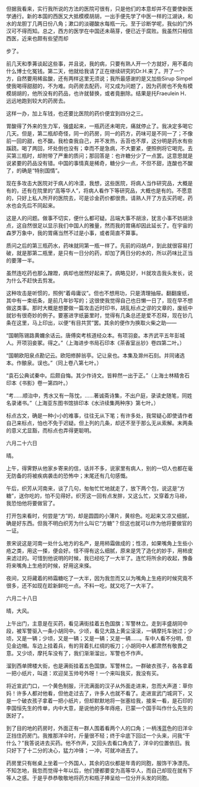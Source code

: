 但据我看来，实行我所说的方法的医院可很有，只是他们的本意却并不在要使新医学通行。新的本国的西医又大抵模模胡胡，一出手便先学了中医一样的江湖诀，和水的龙胆丁几两日份八角；漱口的淡硼酸水每瓶一元。至于诊断学呢，我似的门外汉可不得而知。总之，西方的医学在中国还未萌芽，便已近于腐败。我虽然只相信西医，近来也颇有些望而却

步了。

前几天和季茀谈起这些事，并且说，我的病，只要有熟人开一个方就好，用不着向什么博士化冤钱。第二天，他就给我请了正在继续研究的Dr.H.来了。开了一个方，自然要用稀盐酸，还有两样这里无须说；我所最感谢的是又加些Sirup Simpel使我喝得甜甜的，不为难。向药房去配药，可又成为问题了，因为药房也不免有模模胡胡的，他所没有的药品，也许就替换，或者竟删除。结果是托Fraeulein H．远远地跑到较大的药房去。

这样一办，加上车钱，也还要比医院的药价便宜到四分之三。

胃酸得了外来的生力军，强盛起来，一瓶药还未喝完，痛就停止了。我决定多喝它几天。但是，第二瓶却奇怪，同一的药房，同一的药方，药味可是不同一了；不像前一回的甜，也不酸。我检查我自己，并不发热，舌苔也不厚，这分明是药水有些蹊跷。喝了两回，坏处倒也没有；幸而不是急病，不大要紧，便照例将它喝完。去买第三瓶时，却附带了严重的质问；那回答是：也许糖分少了一点罢。这意思就是说紧要的药品没有错。中国的事情真是稀奇，糖分少一点，不但不甜，连酸也不酸了，的确是“特别国情”。

现在多攻击大医院对于病人的冷漠，我想，这些医院，将病人当作研究品，大概是有的，还有在院里的“高等华人”，将病人看作下等研究品，大概也是有的。不愿意的，只好上私人所开的医院去，可是诊金药价都很贵。请熟人开了方去买药呢，药水也会先后不同起来。

这是人的问题。做事不切实，便什么都可疑。吕端大事不胡涂，犹言小事不妨胡涂点，这自然很足以显示我们中国人的雅量，然而我的胃痛却因此延长了。在宇宙的森罗万象中，我的胃痛当然不过是小事，或者简直不算事。

质问之后的第三瓶药水，药味就同第一瓶一样了。先前的闷胡卢，到此就很容易打破，就是那第二瓶里，是只有一日分的药，却加了两日分的水的，所以药味比正当的要薄一半。

虽然连吃药也那么蹭蹬，病却也居然好起来了。病略见好，Ｈ就攻击我头发长，说为什么不赶快去剪发。

这种攻击是听惯的，照例“着毋庸议”。但也不想用功，只是清理抽屉。翻翻废纸，其中有一束纸条，是前几年钞写的；这很使我觉得自己也日懒一日了，现在早不想做这类事。那时大概是想要做一篇攻击近时印书，胡乱标点之谬的文章的，废纸中就钞有很奇妙的例子。要塞进字纸篓里时，觉得有几条总还是爱不忍释，现在钞几条在这里，马上印出，以便“有目共赏”罢。其余的便作为换取火柴之助——

  

“国朝陈锡路黄嬭余话云。唐傅奕考核道经众本。有项羽妾。本齐武平五年彭城人。开项羽妾冢。得之。”（上海进步书局石印本《茶香室丛钞》卷四第二叶。）

“国朝欧阳泉点勘记云。欧阳修醉翁亭。记让泉也。本集及滁州石刻。并同诸选本。作酿泉。误也。”（同上卷八第七叶。）

“袁石公典试秦中。后颇自悔。其少作诗文。皆粹然一出于正。”（上海士林精舍石印本《书影》卷一第四叶。）

“考……顺治中，秀水又有一陈忱，……著诚斋诗集，不出户庭，录读史随笔，同姓名录诸书。”（上海亚东图书馆排印本《水浒续集两种序》第七叶。）

标点古文，确是一种小小的难事，往往无从下笔；有许多处，我常疑心即使请作者自己来标点，怕也不免于迟疑。但上列的几条，却还不至于那么无从索解。末两条的意义尤显豁，而标点也弄得更聪明。

  

六月二十六日

  

晴。

上午，得霁野从他家乡寄来的信，话并不多，说家里有病人，别的一切人也都在毫无防备的将被疾病袭击的恐怖中；末尾还有几句感慨。

午后，织芳从河南来，谈了几句，匆匆忙忙地就走了，放下两个包，说这是“方糖”，送你吃的，怕不见得好。织芳这一回有点发胖，又这么忙，又穿着方马褂，我恐怕他将要做官了。

打开包来看时，何尝是“方”的，却是圆圆的小薄片，黄棕色。吃起来又凉又细腻，确是好东西。但我不明白织芳为什么叫它“方糖”？但这也就可以作为他将要做官的一证。

景宋说这是河南一处什么地方的名产，是用柿霜做成的；性凉，如果嘴角上生些小疮之类，用这一搽，便会好。怪不得有这么细腻，原来是凭了造化的妙手，用柿皮来滤过的。可惜到他说明的时候，我已经吃了一大半了。连忙将所余的收起，豫备将来嘴角上生疮的时候，好用这来搽。

夜间，又将藏着的柿霜糖吃了一大半，因为我忽而又以为嘴角上生疮的时候究竟不很多，还不如现在趁新鲜吃一点。不料一吃，就又吃了一大半了。

  

六月二十八日

  

晴，大风。

上午出门，主意是在买药，看见满街挂着五色国旗；军警林立。走到丰盛胡同中段，被军警驱入一条小胡同中。少顷，看见大路上黄尘滚滚，一辆摩托车驰过；少顷，又是一辆；少顷，又是一辆；又是一辆；又是一辆……。车中人看不分明，但见金边帽。车边上挂着兵，有的背着扎红绸的板刀；小胡同中人都肃然有敬畏之意。又少顷，摩托车没有了，我们渐渐溜出，军警也不作声。

溜到西单牌楼大街，也是满街挂着五色国旗，军警林立。一群破衣孩子，各各拿着一把小纸片，叫道：欢迎吴玉帅号外呀！一个来叫我买，我没有买。

将近宣武门口，一个黄色制服，汗流满面的汉子从外面走进来，忽而大声道：草你妈！许多人都对他看，但他走过去了，许多人也就不看了。走进宣武门城洞下，又是一个破衣孩子拿着一把小纸片，但却默默地将一张塞给我，接来一看，是石印的李国恒先生的传单，内中大意，是说他的多年痔疮，已蒙一个国手叫作什么先生的医好了。

到了目的地的药房时，外面正有一群人围着看两个人的口角；一柄浅蓝色的旧洋伞正挡住药房门。我推那洋伞时，斤量很不轻；终于伞底下回过一个头来，问我“干什么？”我答说进去买药。他不作声，又回头去看口角去了，洋伞的位置依旧。我只好下了十二分的决心，猛力冲锋；一冲，可就冲进去了。

药房里只有帐桌上坐着一个外国人，其余的店伙都是年青的同胞，服饰干净漂亮。不知怎地，我忽而觉得十年以后，他们便都要变为高等华人，而自己却现在就有下等人之感。于是乎恭恭敬敬地将药方和瓶子捧呈给一位分开头发的同胞。
